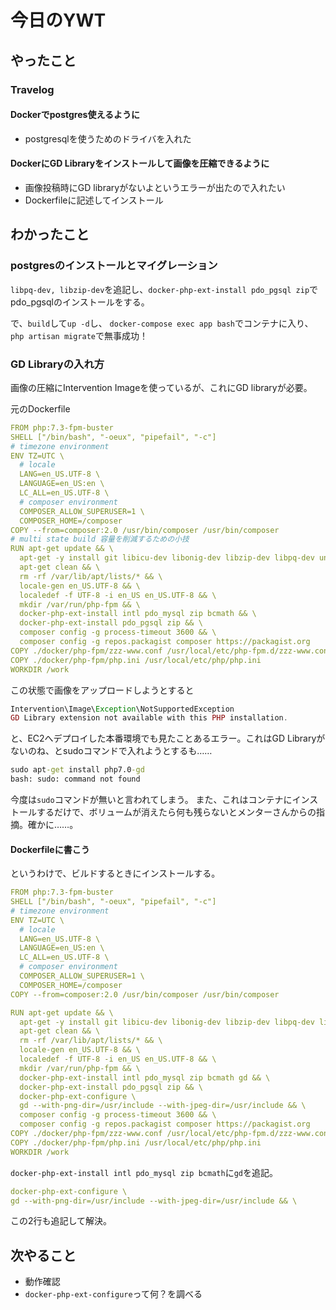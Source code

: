 # 今日のYWT

## やったこと

### Travelog

#### Dockerでpostgres使えるように

- postgresqlを使うためのドライバを入れた

#### DockerにGD Libraryをインストールして画像を圧縮できるように

- 画像投稿時にGD libraryがないよというエラーが出たので入れたい
- Dockerfileに記述してインストール

## わかったこと

### postgresのインストールとマイグレーション

`libpq-dev, libzip-dev`を追記し、`docker-php-ext-install pdo_pgsql zip`で pdo_pgsqlのインストールをする。

で、`build`して`up -d`し、
`docker-compose exec app bash`でコンテナに入り、
`php artisan migrate`で無事成功！

### GD Libraryの入れ方

画像の圧縮にIntervention Imageを使っているが、これにGD libraryが必要。

元のDockerfile

```yml
FROM php:7.3-fpm-buster
SHELL ["/bin/bash", "-oeux", "pipefail", "-c"]
# timezone environment
ENV TZ=UTC \
  # locale
  LANG=en_US.UTF-8 \
  LANGUAGE=en_US:en \
  LC_ALL=en_US.UTF-8 \
  # composer environment
  COMPOSER_ALLOW_SUPERUSER=1 \
  COMPOSER_HOME=/composer
COPY --from=composer:2.0 /usr/bin/composer /usr/bin/composer
# multi state build 容量を削減するための小技
RUN apt-get update && \
  apt-get -y install git libicu-dev libonig-dev libzip-dev libpq-dev unzip locales && \
  apt-get clean && \
  rm -rf /var/lib/apt/lists/* && \
  locale-gen en_US.UTF-8 && \
  localedef -f UTF-8 -i en_US en_US.UTF-8 && \
  mkdir /var/run/php-fpm && \
  docker-php-ext-install intl pdo_mysql zip bcmath && \
  docker-php-ext-install pdo_pgsql zip && \
  composer config -g process-timeout 3600 && \
  composer config -g repos.packagist composer https://packagist.org
COPY ./docker/php-fpm/zzz-www.conf /usr/local/etc/php-fpm.d/zzz-www.conf
COPY ./docker/php-fpm/php.ini /usr/local/etc/php/php.ini
WORKDIR /work
```

この状態で画像をアップロードしようとすると

```php
Intervention\Image\Exception\NotSupportedException
GD Library extension not available with this PHP installation.
```

と、EC2へデプロイした本番環境でも見たことあるエラー。これはGD Libraryがないのね、とsudoコマンドで入れようとするも……

```cmd
sudo apt-get install php7.0-gd
bash: sudo: command not found
```

今度は`sudo`コマンドが無いと言われてしまう。
また、これはコンテナにインストールするだけで、ボリュームが消えたら何も残らないとメンターさんからの指摘。確かに……。

#### Dockerfileに書こう

というわけで、ビルドするときにインストールする。

```yml
FROM php:7.3-fpm-buster
SHELL ["/bin/bash", "-oeux", "pipefail", "-c"]
# timezone environment
ENV TZ=UTC \
  # locale
  LANG=en_US.UTF-8 \
  LANGUAGE=en_US:en \
  LC_ALL=en_US.UTF-8 \
  # composer environment
  COMPOSER_ALLOW_SUPERUSER=1 \
  COMPOSER_HOME=/composer
COPY --from=composer:2.0 /usr/bin/composer /usr/bin/composer

RUN apt-get update && \
  apt-get -y install git libicu-dev libonig-dev libzip-dev libpq-dev libjpeg-dev libpng-dev unzip locales && \
  apt-get clean && \
  rm -rf /var/lib/apt/lists/* && \
  locale-gen en_US.UTF-8 && \
  localedef -f UTF-8 -i en_US en_US.UTF-8 && \
  mkdir /var/run/php-fpm && \
  docker-php-ext-install intl pdo_mysql zip bcmath gd && \
  docker-php-ext-install pdo_pgsql zip && \
  docker-php-ext-configure \
  gd --with-png-dir=/usr/include --with-jpeg-dir=/usr/include && \
  composer config -g process-timeout 3600 && \
  composer config -g repos.packagist composer https://packagist.org
COPY ./docker/php-fpm/zzz-www.conf /usr/local/etc/php-fpm.d/zzz-www.conf
COPY ./docker/php-fpm/php.ini /usr/local/etc/php/php.ini
WORKDIR /work
```

`docker-php-ext-install intl pdo_mysql zip bcmath`に`gd`を追記。

```yml
docker-php-ext-configure \
gd --with-png-dir=/usr/include --with-jpeg-dir=/usr/include && \
```

この2行も追記して解決。

## 次やること

- 動作確認
- `docker-php-ext-configure`って何？を調べる
